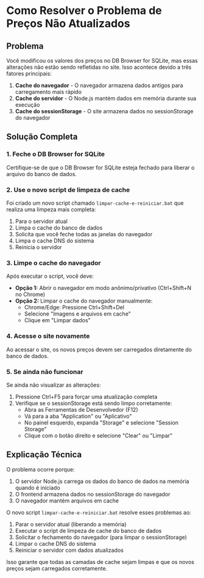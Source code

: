 # Como Resolver o Problema de Preços Não Atualizados

## Problema

Você modificou os valores dos preços no DB Browser for SQLite, mas essas alterações não estão sendo refletidas no site. Isso acontece devido a três fatores principais:

1. **Cache do navegador** - O navegador armazena dados antigos para carregamento mais rápido
2. **Cache do servidor** - O Node.js mantém dados em memória durante sua execução
3. **Cache do sessionStorage** - O site armazena dados no sessionStorage do navegador

## Solução Completa

### 1. Feche o DB Browser for SQLite

Certifique-se de que o DB Browser for SQLite esteja fechado para liberar o arquivo do banco de dados.

### 2. Use o novo script de limpeza de cache

Foi criado um novo script chamado `limpar-cache-e-reiniciar.bat` que realiza uma limpeza mais completa:

1. Para o servidor atual
2. Limpa o cache do banco de dados
3. Solicita que você feche todas as janelas do navegador
4. Limpa o cache DNS do sistema
5. Reinicia o servidor

### 3. Limpe o cache do navegador

Após executar o script, você deve:

- **Opção 1:** Abrir o navegador em modo anônimo/privativo (Ctrl+Shift+N no Chrome)
- **Opção 2:** Limpar o cache do navegador manualmente:
  - Chrome/Edge: Pressione Ctrl+Shift+Del
  - Selecione "Imagens e arquivos em cache"
  - Clique em "Limpar dados"

### 4. Acesse o site novamente

Ao acessar o site, os novos preços devem ser carregados diretamente do banco de dados.

### 5. Se ainda não funcionar

Se ainda não visualizar as alterações:

1. Pressione Ctrl+F5 para forçar uma atualização completa
2. Verifique se o sessionStorage está sendo limpo corretamente:
   - Abra as Ferramentas de Desenvolvedor (F12)
   - Vá para a aba "Application" ou "Aplicativo"
   - No painel esquerdo, expanda "Storage" e selecione "Session Storage"
   - Clique com o botão direito e selecione "Clear" ou "Limpar"

## Explicação Técnica

O problema ocorre porque:

1. O servidor Node.js carrega os dados do banco de dados na memória quando é iniciado
2. O frontend armazena dados no sessionStorage do navegador
3. O navegador mantém arquivos em cache

O novo script `limpar-cache-e-reiniciar.bat` resolve esses problemas ao:

1. Parar o servidor atual (liberando a memória)
2. Executar o script de limpeza de cache do banco de dados
3. Solicitar o fechamento do navegador (para limpar o sessionStorage)
4. Limpar o cache DNS do sistema
5. Reiniciar o servidor com dados atualizados

Isso garante que todas as camadas de cache sejam limpas e que os novos preços sejam carregados corretamente.